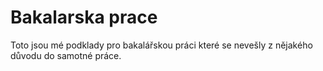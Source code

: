# Bakalarska prace
Toto jsou mé podklady pro bakalářskou práci které se nevešly z nějakého důvodu do samotné práce.
